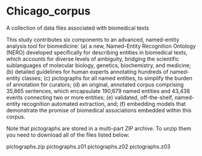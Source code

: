 # Chicago_corpus
A collection of data files associated with biomedical texts

This study contributes six components to an advanced, named-entity analysis tool for biomedicine: (a) a new, Named-Entity Recognition Ontology (NERO) developed specifically for describing entities in biomedical texts, which accounts for diverse levels of ambiguity, bridging the scientific sublanguages of molecular biology, genetics, biochemistry, and medicine; (b) detailed guidelines for human experts annotating hundreds of named-entity classes; (c) pictographs for all named entities, to simplify the burden of annotation for curators; (d) an original, annotated corpus comprising 35,865 sentences, which encapsulate 190,679 named entities and 43,438 events connecting two or more entities; (e) validated, off-the-shelf, named-entity recognition automated extraction, and; (f) embedding models that demonstrate the promise of biomedical associations embedded within this corpus. 

Note that pictographs are stored in a multi-part ZIP archive. To unzip them you need to download all of the files listed below:

pictographs.zip
pictographs.z01
pictographs.z02
pictographs.z03
